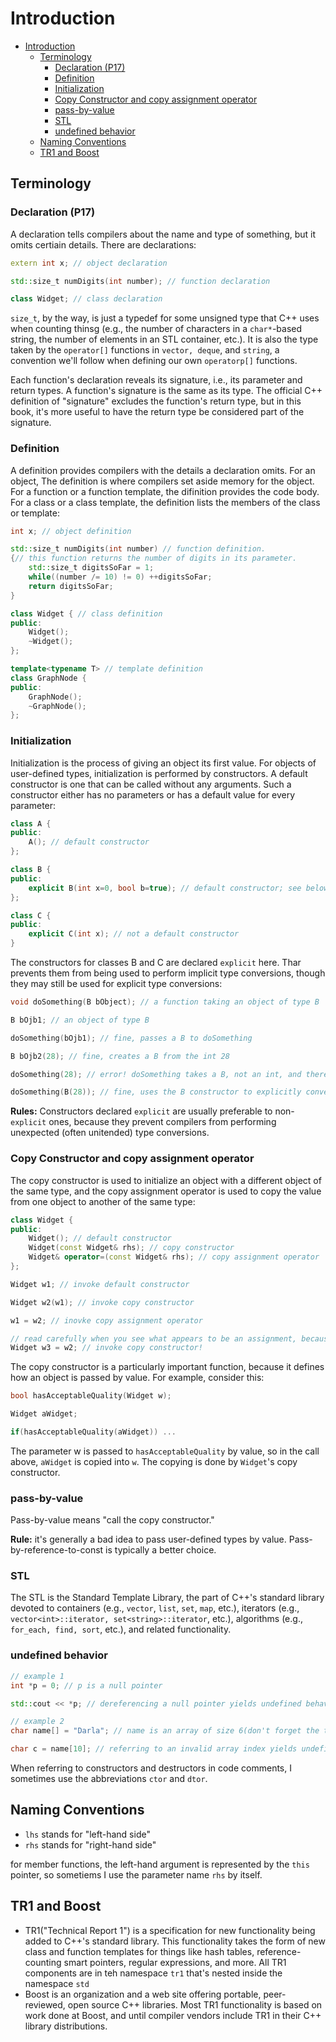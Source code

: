 # Introduction
- [Introduction](#introduction)
  - [Terminology](#terminology)
    - [Declaration (P17)](#declaration-p17)
    - [Definition](#definition)
    - [Initialization](#initialization)
    - [Copy Constructor and copy assignment operator](#copy-constructor-and-copy-assignment-operator)
    - [pass-by-value](#pass-by-value)
    - [STL](#stl)
    - [undefined behavior](#undefined-behavior)
  - [Naming Conventions](#naming-conventions)
  - [TR1 and Boost](#tr1-and-boost)

## Terminology
### Declaration (P17)
A declaration tells compilers about the name and type of something, but it omits certiain details.
There are declarations:
```cpp
extern int x; // object declaration

std::size_t numDigits(int number); // function declaration

class Widget; // class declaration
```
`size_t`, by the way, is just a typedef for some unsigned type that C++ uses when counting thinsg (e.g., the number of characters in a `char*`-based string, the number of elements in an STL container, etc.).
It is also the type taken by the `operator[]` functions in `vector, deque`, and `string`, a convention we'll follow when defining our own `operatorp[]` functions.

Each function's declaration reveals its signature, i.e., its parameter and return types. A function's signature is the same as its type. The official C++ definition of "signature" excludes the function's return type, but in this book, it's more useful to have the return type be considered part of the signature.

### Definition
A definition provides compilers with the details a declaration omits. For an object, The definition is where compilers set aside memory for the object. 
For a function or a function template, the difinition provides the code body.
For a class or a class template, the definition lists the members of the class or template:
```cpp
int x; // object definition

std::size_t numDigits(int number) // function definition.
{// this function returns the number of digits in its parameter.
    std::size_t digitsSoFar = 1;
    while((number /= 10) != 0) ++digitsSoFar;
    return digitsSoFar; 
}

class Widget { // class definition
public:
    Widget();
    ~Widget();
};

template<typename T> // template definition
class GraphNode {
public:
    GraphNode();
    ~GraphNode();
};
```
### Initialization
Initialization is the process of giving an object its first value. 
For objects of user-defined types, initialization is performed by constructors.
A default constructor is one that can be called without any arguments.
Such a constructor either has no parameters or has a default value for every parameter:
```cpp
class A {
public:
    A(); // default constructor
};

class B {
public:
    explicit B(int x=0, bool b=true); // default constructor; see below for info on "explicit"
};

class C {
public:
    explicit C(int x); // not a default constructor
}
```
The constructors for classes B and C are declared `explicit` here. 
Thar prevents them from being used to perform implicit type conversions, though they may still be used for explicit type conversions:
```cpp
void doSomething(B bObject); // a function taking an object of type B

B bOjb1; // an object of type B

doSomething(bOjb1); // fine, passes a B to doSomething

B bOjb2(28); // fine, creates a B from the int 28

doSomething(28); // error! doSomething takes a B, not an int, and there is no implicit conversion from int to B

doSomething(B(28)); // fine, uses the B constructor to explicitly convert (i.e., cast) the int to a B for this call.
```
**Rules:** Constructors declared `explicit` are usually preferable to non-`explicit` ones, because they prevent compilers from performing unexpected (often unitended) type conversions. 

### Copy Constructor and copy assignment operator
The copy constructor is used to initialize an object with a different object of the same type, 
and the copy assignment operator is used to copy the value from one object to another of the same type:
```cpp
class Widget {
public:
    Widget(); // default constructor
    Widget(const Widget& rhs); // copy constructor
    Widget& operator=(const Widget& rhs); // copy assignment operator
};

Widget w1; // invoke default constructor

Widget w2(w1); // invoke copy constructor

w1 = w2; // inovke copy assignment operator

// read carefully when you see what appears to be an assignment, because the "=" syntax can also be sued to call the copy constructor:
Widget w3 = w2; // invoke copy constructor!
```

The copy constructor is a particularly important function, because it defines how an object is passed by value.
For example, consider this:
```cpp
bool hasAcceptableQuality(Widget w);

Widget aWidget;

if(hasAcceptableQuality(aWidget)) ...
```
The parameter w is passed to `hasAcceptableQuality` by value, so in the call above, `aWidget` is copied into `w`.
The copying is done by `Widget`'s copy constructor.
### pass-by-value
Pass-by-value means "call the copy constructor."

**Rule:** it's generally a bad idea to pass user-defined types by value.
Pass-by-reference-to-const is typically a better choice.

### STL
The STL is the Standard Template Library, the part of C++'s standard library devoted to containers (e.g., `vector`, `list`, `set`, `map`, etc.),
iterators (e.g., `vector<int>::iterator, set<string>::iterator`, etc.),
algorithms (e.g., `for_each, find, sort`, etc.),
and related functionality.

### undefined behavior
```cpp
// example 1
int *p = 0; // p is a null pointer

std::cout << *p; // dereferencing a null pointer yields undefined behavior

// example 2
char name[] = "Darla"; // name is an array of size 6(don't forget the trailing null!)

char c = name[10]; // referring to an invalid array index yields undefined behavior
```

When referring to constructors and destructors in code comments, I sometimes use the abbreviations `ctor` and `dtor`.

## Naming Conventions
- `lhs` stands for "left-hand side"
- `rhs` stands for "right-hand side"

for member functions, the left-hand argument is represented by the `this` pointer, so sometiems I use the parameter name `rhs` by itself.

## TR1 and Boost
- TR1("Technical Report 1") is a specification for new functionality being added to C++'s standard library.
This functionality takes the form of new class and function templates for things like hash tables, reference-counting smart pointers, regular expressions, and more.
All TR1 components are in teh namespace `tr1` that's nested inside the namespace `std`
- Boost is an organization and a web site offering portable, peer-reviewed, open source C++ libraries.
Most TR1 functionality is based on work done at Boost, and until compiler vendors include TR1 in their C++ library distributions. 